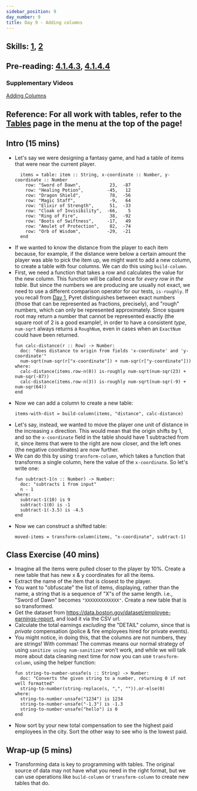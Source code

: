 ```yaml
---
sidebar_position: 9
day_number: 9
title: Day 9 - Adding columns
---
```


## Skills: [1](</skills/#(1)>), [2](</skills/#(2)>)

## Pre-reading: [4.1.4.3](<%7B%7BDCIC_DOMAIN%7D%7D/intro-tabular-data.html#(part._.Adding_.New_.Columns)>), [4.1.4.4](<%7B%7BDCIC_DOMAIN%7D%7D/intro-tabular-data.html#(part._.Adding_.New_.Columns)>)

### Supplementary Videos
[Adding Columns](https://northeastern.hosted.panopto.com/Panopto/Pages/Viewer.aspx?id=581615fe-5cb1-478b-bcd8-b33f01284bbb)

## Reference: For all work with tables, refer to the [Tables](/tables) page in the menu at the top of the page!

## Intro (15 mins)

- Let's say we were designing a fantasy game, and had a table of items that were
  near the current player.
  ```pyret
    items = table: item :: String, x-coordinate :: Number, y-coordinate :: Number
      row: "Sword of Dawn",           23,  -87
      row: "Healing Potion",         -45,   12
      row: "Dragon Shield",           78,  -56
      row: "Magic Staff",             -9,   64
      row: "Elixir of Strength",      51,  -33
      row: "Cloak of Invisibility",  -66,    5
      row: "Ring of Fire",            38,  -92
      row: "Boots of Swiftness",     -17,   49
      row: "Amulet of Protection",    82,  -74
      row: "Orb of Wisdom",          -29,  -21
    end
  ```
- If we wanted to know the distance from the player to each item because, for
  example, if the distance were below a certain amount the player was able to
  pick the item up, we might want to add a new column, to create a table with
  four columns. We can do this using `build-column`.
- First, we need a function that takes a row and calculates the value for the
  new column. This function will be called once for _every row in the table_. But since the numbers we are producing are usually not exact,
  we need to use a different comparison operator for our tests, `is-roughly`. If you recall from [Day 1](/days/1), Pyret distinguishes between exact numbers (those that can be represented as fractions, precisely), and "rough" numbers, which can only be represented approximately. Since square root may return a number that cannot be represented exactly (the square root of 2 is a good example!, in order to have a consistent _type_, `num-sqrt` always returns a `RoughNum`, even in cases when an `ExactNum` could have been returned.
  ```pyret
  fun calc-distance(r :: Row) -> Number:
    doc: "does distance to origin from fields 'x-coordinate' and 'y-coordinate'"
    num-sqrt(num-sqr(r["x-coordinate"]) + num-sqr(r["y-coordinate"]))
  where:
    calc-distance(items.row-n(0)) is-roughly num-sqrt(num-sqr(23) + num-sqr(-87))
    calc-distance(items.row-n(3)) is-roughly num-sqrt(num-sqr(-9) + num-sqr(64))
  end
  ```
- Now we can add a column to create a new table:
  ```pyret
  items-with-dist = build-column(items, "distance", calc-distance)
  ```
- Let's say, instead, we wanted to move the player one unit of distance in the increasing
  `x` direction. This would mean that the origin shifts by 1, and so the
  `x-coordinate` field in the table should have 1 subtracted from it, since
  items that were to the right are now closer, and the left ones (the negative
  coordinates) are now further.
- We can do this by using `transform-column`, which takes a function that
  transforms a single column, here the value of the `x-coordinate`. So let's
  write one:
  ```pyret
  fun subtract-1(n :: Number) -> Number:
    doc: "subtracts 1 from input"
    n - 1
  where:
    subtract-1(10) is 9
    subtract-1(0) is -1
    subtract-1(-3.5) is -4.5
  end
  ```
- Now we can construct a shifted table:
  ```pyret
  moved-items = transform-column(items, "x-coordinate", subtract-1)
  ```

## Class Exercise (40 mins)

- Imagine all the items were pulled closer to the player by 10%. Create a new table that has
  new x & y coordinates for all the items.
- Extract the name of the item that is closest to the player.
- You want to "obfuscate" the list of items, displaying, rather than the name, a
  string that is a sequence of "X"s of the same length. i.e., "Sword of Dawn"
  becomes `"XXXXXXXXXXXXX"`. Create a new table that is so transformed.
- Get the dataset from https://data.boston.gov/dataset/employee-earnings-report, and load it via the CSV url.
- Calculate the total earnings _excluding_ the "DETAIL" column, since that is _private_
  compensation (police & fire employees hired for private events).
- You might notice, in doing this, that the columns are not numbers, they are strings! With commas! The commas means our normal strategy of using `sanitize using num-sanitizer` won't work, and while we will talk more
  about data cleaning next time for now you can use `transform-column`, using the helper function:
  ```pyret
  fun string-to-number-unsafe(s :: String) -> Number:
    doc: "Converts the given string to a number, returning 0 if not well formatted"
    string-to-number(string-replace(s, ",", "")).or-else(0)
  where:
    string-to-number-unsafe("1234") is 1234
    string-to-number-unsafe("-1.3") is -1.3
    string-to-number-unsafe("hello") is 0
  end
  ```
- Now sort by your new total compensation to see the highest paid employees in
  the city. Sort the other way to see who is the lowest paid.

## Wrap-up (5 mins)

- Transforming data is key to programming with tables. The original source of
  data may not have what you need in the right format, but we can use operations
  like `build-column` or `transform-column` to create new tables that do.
